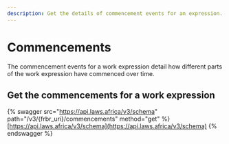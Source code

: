 ```yaml
---
description: Get the details of commencement events for an expression.
---
```


# Commencements

The commencement events for a work expression detail how different parts of the work expression have commenced over time.

## Get the commencements for a work expression

{% swagger src="https://api.laws.africa/v3/schema" path="/v3/{frbr_uri}/commencements" method="get" %}
[https://api.laws.africa/v3/schema](https://api.laws.africa/v3/schema)
{% endswagger %}
